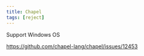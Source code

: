 ```yaml
---
title: Chapel
tags: [reject]
---
```


Support Windows OS

<https://github.com/chapel-lang/chapel/issues/12453>
